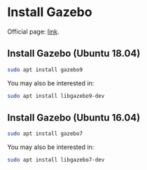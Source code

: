 # Install Gazebo

Official page: [link](http://gazebosim.org).

## Install Gazebo (Ubuntu 18.04)

```bash
sudo apt install gazebo9
```

You may also be interested in:
```bash
sudo apt install libgazebo9-dev
```

## Install Gazebo (Ubuntu 16.04)

```bash
sudo apt install gazebo7
```

You may also be interested in:
```bash
sudo apt install libgazebo7-dev
```
